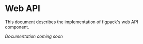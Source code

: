 # Web API

This document describes the implementation of figpack's web API component.

_Documentation coming soon_

